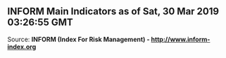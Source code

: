 ## INFORM Main Indicators as of Sat, 30 Mar 2019 03:26:55 GMT

Source: **INFORM (Index For Risk Management) - http://www.inform-index.org**
